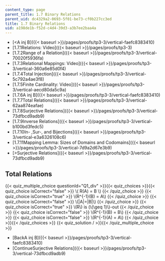 ```yaml
---
content_type: page
parent_title: 1.7 Binary Relations
parent_uid: dc4329a2-0693-5f01-be73-cf0b227cc3ed
title: 1.7 Binary Relations
uid: a198de1b-f52d-c4d4-39d3-a3b7ee2baa4a
---
```


*   [\<A inj B]({{< baseurl >}}/pages/proofs/tp3-3/vertical-faefc8383410)
*   [1.7.1Relations: Video]({{< baseurl >}}/pages/proofs/tp3-3)
*   [1.7.2Range of a Relation]({{< baseurl >}}/pages/proofs/tp3-3/vertical-70020f5936fa)
*   [1.7.3Relational Mappings: Video]({{< baseurl >}}/pages/proofs/tp3-3/vertical-360a6e85d0f4)
*   [1.7.4Total Injection]({{< baseurl >}}/pages/proofs/tp3-3/vertical-5c792a4ae3f8)
*   [1.7.5Finite Cardinality: Video]({{< baseurl >}}/pages/proofs/tp3-3/vertical-aecd80da5c9a)
*   [1.7.6A inj B]({{< baseurl >}}/pages/proofs/tp3-3/vertical-faefc8383410)
*   [1.7.7Total Relations]({{< baseurl >}}/pages/proofs/tp3-3/vertical-62aa874eafae)
*   [1.7.8Surjective Relations]({{< baseurl >}}/pages/proofs/tp3-3/vertical-73dfbcd9adb9)
*   [1.7.9Inverse Relations]({{< baseurl >}}/pages/proofs/tp3-3/vertical-b100bd3fedc5)
*   [1.7.10In- ,Sur-, and Bijections]({{< baseurl >}}/pages/proofs/tp3-3/vertical-e3a6326108c6)
*   [1.7.11Mapping Lemma: Sizes of Domains and Codomains]({{< baseurl >}}/pages/proofs/tp3-3/vertical-7d9a2d67e3b9)
*   [\>Surjective Relations]({{< baseurl >}}/pages/proofs/tp3-3/vertical-73dfbcd9adb9)

Total Relations
---------------

{{< quiz_multiple_choice questionId="Q1_div" >}}{{< quiz_choices >}}{{< quiz_choice isCorrect="false" >}}&nbsp;\\( R(A) = B \\)&nbsp;{{< /quiz_choice >}}
{{< quiz_choice isCorrect="true" >}}&nbsp;\\(R^{-1}(B) = A\\)&nbsp;{{< /quiz_choice >}}
{{< quiz_choice isCorrect="false" >}}&nbsp;\\(|A|=|B|\\)&nbsp;{{< /quiz_choice >}}
{{< quiz_choice isCorrect="true" >}}&nbsp;\\(R\\) is (\\(\\geq 1)\\)-out&nbsp;{{< /quiz_choice >}}
{{< quiz_choice isCorrect="false" >}}&nbsp;\\(R^{-1}(B) = B\\)&nbsp;{{< /quiz_choice >}}
{{< quiz_choice isCorrect="false" >}}&nbsp;\\(R^{-1}(A) = A\\)&nbsp;{{< /quiz_choice >}}{{< /quiz_choices >}}
{{< quiz_solution / >}}{{< /quiz_multiple_choice >}}

*   [BackA inj B]({{< baseurl >}}/pages/proofs/tp3-3/vertical-faefc8383410)
*   [ContinueSurjective Relations]({{< baseurl >}}/pages/proofs/tp3-3/vertical-73dfbcd9adb9)
